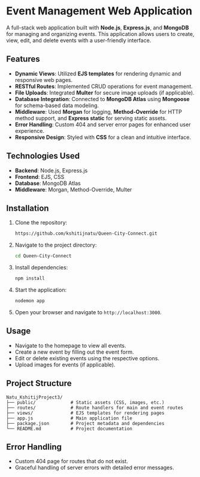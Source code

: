 # Event Management Web Application

A full-stack web application built with **Node.js**, **Express.js**, and **MongoDB** for managing and organizing events. This application allows users to create, view, edit, and delete events with a user-friendly interface.

## Features

- **Dynamic Views**: Utilized **EJS templates** for rendering dynamic and responsive web pages.
- **RESTful Routes**: Implemented CRUD operations for event management.
- **File Uploads**: Integrated **Multer** for secure image uploads (if applicable).
- **Database Integration**: Connected to **MongoDB Atlas** using **Mongoose** for schema-based data modeling.
- **Middleware**: Used **Morgan** for logging, **Method-Override** for HTTP method support, and **Express static** for serving static assets.
- **Error Handling**: Custom 404 and server error pages for enhanced user experience.
- **Responsive Design**: Styled with **CSS** for a clean and intuitive interface.

## Technologies Used

- **Backend**: Node.js, Express.js
- **Frontend**: EJS, CSS
- **Database**: MongoDB Atlas
- **Middleware**: Morgan, Method-Override, Multer

## Installation

1. Clone the repository:
   ```bash
   https://github.com/kshitijnatu/Queen-City-Connect.git
   ```
2. Navigate to the project directory:
   ```bash
   cd Queen-City-Connect
   ```
3. Install dependencies:
   ```bash
   npm install
   ```
4. Start the application:
   ```bash
   nodemon app
   ```
5. Open your browser and navigate to `http://localhost:3000`.

## Usage

- Navigate to the homepage to view all events.
- Create a new event by filling out the event form.
- Edit or delete existing events using the respective options.
- Upload images for events (if applicable).

## Project Structure

```
Natu_KshitijProject3/
├── public/             # Static assets (CSS, images, etc.)
├── routes/             # Route handlers for main and event routes
├── views/              # EJS templates for rendering pages
├── app.js              # Main application file
├── package.json        # Project metadata and dependencies
└── README.md           # Project documentation
```

## Error Handling

- Custom 404 page for routes that do not exist.
- Graceful handling of server errors with detailed error messages.
